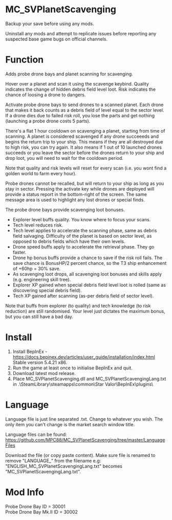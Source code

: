 # MC_SVPlanetScavenging  
  
Backup your save before using any mods.  
  
Uninstall any mods and attempt to replicate issues before reporting any suspected base game bugs on official channels.  
    
Function  
========  
Adds probe drone bays and planet scanning for scavenging.  
  
Hover over a planet and scan it using the scavenge keybind.  Quality indicates the change of hidden debris field level loot.  Risk indicates the chance of loosing a drone to dangers.  
  
Activate probe drone bays to send drones to a scanned planet.  Each drone that makes it back counts as a debris field of level equal to the sector level.  If a drone dies due to failed risk roll, you lose the parts and get nothing (launching a probe drone costs 5 parts).  
  
There's a flat 1 hour cooldown on scavenging a planet, starting from time of scanning.  A planet is considered scavenged if any drone succeeeds and begins the return trip to your ship.  This means if they are all destroyed due to high risk, you can try again.  It also means if 1 out of 10 launched drones succeeds or you leave the sector before the drones return to your ship and drop loot, you will need to wait for the cooldown period.  

Note that quality and risk levels will reset for every scan (i.e. you wont find a golden world to farm every hour).  
  
Probe drones cannot be recalled, but will return to your ship as long as you stay in sector.  Pressing the activate key while drones are deployed will provide a status report in the bottom-right of the screen.  The same message area is used to highlight any lost drones or special finds.  

The probe drone bays provide scavenging loot bonuses.  
  
- Explorer level buffs quality.  You know where to focus your scans.  
- Tech level reduces risk.  
- Tech level applies to accelerate the scanning phase, same as debris field salvaging.  Difficulty of the planet is based on sector level, as opposed to debris fields which have their own levels.  
- Drone speed buffs apply to accelerate the retrieval phase.  They go faster.  
- Drone hp bonus buffs provide a chance to save if the risk roll fails.  The save chance is BonusHP/2 percent chance, so the T3 ship enhancement of +60hp = 30% save.  
- As scavenging loot drops, all scavenging loot bonuses and skills apply (e.g. engineering skill tree).  
- Explorer XP gained when special debris field level loot is rolled (same as discovering special debris field).
- Tech XP gained after scanning (as-per debris field of sector level).
  
Note that buffs from explorer (to quality) and tech knowledge (to risk reduction) are still randomised.  Your level just dictates the maximum bonus, but you can still have a bad day.  
  
Install  
=======  
1. Install BepInEx - https://docs.bepinex.dev/articles/user_guide/installation/index.html Stable version 5.4.21 x86.  
2. Run the game at least once to initialise BepInEx and quit.  
3. Download latest mod release.  
4. Place MC_SVPlanetScavenging.dll and MC_SVPlanetScavengingLang.txt in .\SteamLibrary\steamapps\common\Star Valor\BepInEx\plugins\  

Language  
=====  
Language file is just line separated .txt.  Change to whatever you wish.  The only item you can't change is the market search window title.  
    
Language files can be found: https://github.com/MPC88/MC_SVPlanetScavenging/tree/master/LanguageFiles
  
Download the file (or copy paste content).  Make sure file is renamed to remove "LANGUAGE_" from the filename e.g: "ENGLISH_MC_SVPlanetScavengingLang.txt" becomes "MC_SVPlanetScavengingLang.txt".  
  
Mod Info
======
Probe Drone Bay ID = 30001  
Probe Drone Bay Mk.II ID = 30002
  
